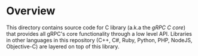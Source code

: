 # Overview

This directory contains source code for C library (a.k.a the *gRPC C core*) that provides all gRPC's core functionality through a low level API. Libraries in other languages in this repository (C++, C#, Ruby,
Python, PHP, NodeJS, Objective-C) are layered on top of this library.
